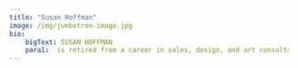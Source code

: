 ```yaml
---
title: "Susan Hoffman"
image: /img/jumbotron-image.jpg
bio:
    bigText: SUSAN HOFFMAN
    para1:  is retired from a career in sales, design, and art consultation. A creative person with a keen sense of beauty and harmony, Susan reads, writes, and occasionally paints. She lives in Toronto with her husband. They have a daughter who currently lives in San Francisco.
---
```


